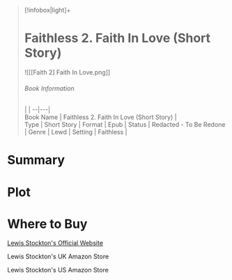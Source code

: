 > [!infobox|light]+  
> # Faithless 2. Faith In Love (Short Story)    
> ![[[Faith 2] Faith In Love.png]]
> ###### Book Information
>  |   |
> --|---|  
> Book Name | Faithless 2. Faith In Love (Short Story) |  
> Type | Short Story |
> Format | Epub | 
> Status | Redacted - To Be Redone | 
> Genre | Lewd | 
> Setting | Faithless | 

# Summary

# Plot

# Where to Buy

[Lewis Stockton's Official Website](https://www.lewisstockton.com/store)

Lewis Stockton's UK Amazon Store

Lewis Stockton's US Amazon Store